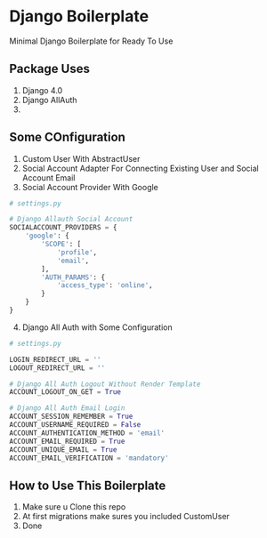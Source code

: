 # Django Boilerplate 

Minimal Django Boilerplate for Ready To Use

## Package Uses 

1. Django 4.0 
2. Django AllAuth
3. 

## Some COnfiguration 

1. Custom User With AbstractUser 
2. Social Account Adapter For Connecting Existing User and Social Account Email
3. Social Account Provider With Google

```python
# settings.py

# Django Allauth Social Account
SOCIALACCOUNT_PROVIDERS = {
    'google': {
        'SCOPE': [
            'profile',
            'email',
        ],
        'AUTH_PARAMS': {
            'access_type': 'online',
        }
    }
}
```


4. Django All Auth with Some Configuration 

```python
# settings.py

LOGIN_REDIRECT_URL = ''
LOGOUT_REDIRECT_URL = ''

# Django All Auth Logout Without Render Template
ACCOUNT_LOGOUT_ON_GET = True 

# Django All Auth Email Login
ACCOUNT_SESSION_REMEMBER = True
ACCOUNT_USERNAME_REQUIRED = False
ACCOUNT_AUTHENTICATION_METHOD = 'email'
ACCOUNT_EMAIL_REQUIRED = True
ACCOUNT_UNIQUE_EMAIL = True
ACCOUNT_EMAIL_VERIFICATION = 'mandatory'
```

## How to Use This Boilerplate

1. Make sure u Clone this repo
2. At first migrations make sures you included CustomUser
3. Done 
